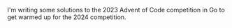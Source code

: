I'm writing some solutions to the 2023 Advent of Code competition in Go to get warmed up for the 2024 competition.
